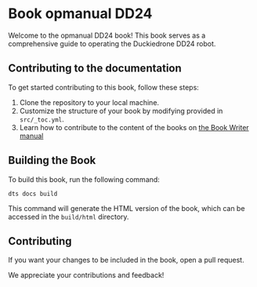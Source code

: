 # Book opmanual DD24

Welcome to the opmanual DD24 book! This book serves as a comprehensive guide to operating the Duckiedrone DD24 robot.

## Contributing to the documentation

To get started contributing to this book, follow these steps:

1. Clone the repository to your local machine.
1. Customize the structure of your book by modifying provided in `src/_toc.yml`.
1. Learn how to contribute to the content of the books on [the Book Writer manual](https://staging-docs.duckietown.com/ente/devmanual-docs/intro.html)

## Building the Book

To build this book, run the following command:

```shell
dts docs build
```

This command will generate the HTML version of the book, which can be accessed in the `build/html` directory.

## Contributing

If you want your changes to be included in the book, open a pull request.

We appreciate your contributions and feedback!
